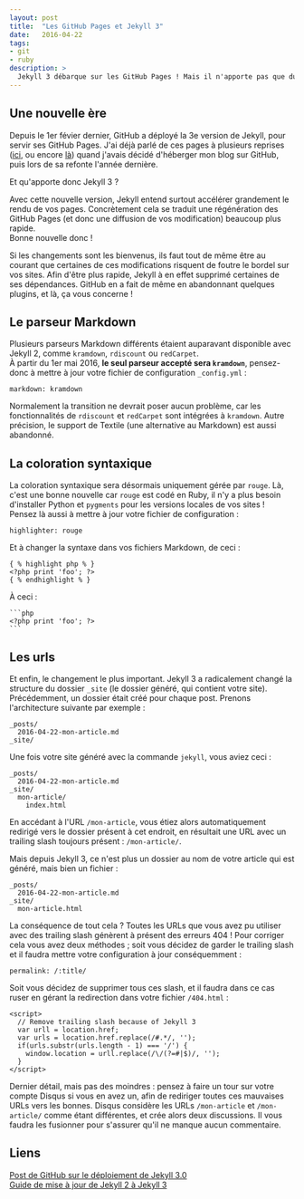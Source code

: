 ```yaml
---
layout: post
title:  "Les GitHub Pages et Jekyll 3"
date:   2016-04-22
tags:
- git
- ruby
description: >
  Jekyll 3 débarque sur les GitHub Pages ! Mais il n'apporte pas que du bonheur...
--- 
```


## Une nouvelle ère

Depuis le 1er févier dernier, GitHub a déployé la 3e version de Jekyll, pour servir ses GitHub Pages. J'ai déjà parlé de ces pages à plusieurs reprises ([ici](http://blog.smarchal.com/heberger-son-site-sur-github), ou encore [là](http://blog.smarchal.com/v3)) quand j'avais décidé d'héberger mon blog sur GitHub, puis lors de sa refonte l'année dernière.

Et qu'apporte donc Jekyll 3 ?   

Avec cette nouvelle version, Jekyll entend surtout accélérer grandement le rendu de vos pages. Concrètement cela se traduit une régénération des GitHub Pages (et donc une diffusion de vos modification) beaucoup plus rapide.   
Bonne nouvelle donc !

Si les changements sont les bienvenus, ils faut tout de même être au courant que certaines de ces modifications risquent de foutre le bordel sur vos sites. Afin d'être plus rapide, Jekyll à en effet supprimé certaines de ses dépendances. GitHub en a fait de même en abandonnant quelques plugins, et là, ça vous concerne !

## Le parseur Markdown

Plusieurs parseurs Markdown différents étaient auparavant disponible avec Jekyll 2, comme `kramdown`, `rdiscount` ou `redCarpet`.  
À partir du 1er mai 2016, **le seul parseur accepté sera `kramdown`**, pensez-donc à mettre à jour votre fichier de configuration `_config.yml` :

	markdown: kramdown

Normalement la transition ne devrait poser aucun problème, car les fonctionnalités de `rdiscount` et `redCarpet` sont intégrées à `kramdown`. Autre précision, le support de Textile (une alternative au Markdown) est aussi abandonné.

## La coloration syntaxique

La coloration syntaxique sera désormais uniquement gérée par `rouge`. Là, c'est une bonne nouvelle car `rouge` est codé en Ruby, il n'y a plus besoin d'installer Python et `pygments` pour les versions locales de vos sites !   
Pensez là aussi à mettre à jour votre fichier de configuration :

	highlighter: rouge

Et à changer la syntaxe dans vos fichiers Markdown, de ceci :

	{ % highlight php % }
	<?php print 'foo'; ?>
	{ % endhighlight % }

À ceci :

	```php
	<?php print 'foo'; ?>
	```

## Les urls

Et enfin, le changement le plus important. Jekyll 3 a radicalement changé la structure du dossier `_site` (le dossier généré, qui contient votre site). Précédemment, un dossier était créé pour chaque post. Prenons l'architecture suivante par exemple :

	_posts/
	  2016-04-22-mon-article.md 
	_site/

Une fois votre site généré avec la commande `jekyll`, vous aviez ceci :

	_posts/
	  2016-04-22-mon-article.md 
	_site/
	  mon-article/
	    index.html

En accédant à l'URL `/mon-article`, vous étiez alors automatiquement redirigé vers le dossier présent à cet endroit, en résultait une URL avec un trailing slash toujours présent : `/mon-article/`.

Mais depuis Jekyll 3, ce n'est plus un dossier au nom de votre article qui est généré, mais bien un fichier :

	_posts/
	  2016-04-22-mon-article.md 
	_site/
	  mon-article.html

La conséquence de tout cela ? Toutes les URLs que vous avez pu utiliser avec des trailing slash génèrent à présent des erreurs 404 ! Pour corriger cela vous avez deux méthodes ; soit vous décidez de garder le trailing slash et il faudra mettre votre configuration à jour conséquemment :

	permalink: /:title/

Soit vous décidez de supprimer tous ces slash, et il faudra dans ce cas ruser en gérant la redirection dans votre fichier `/404.html` :

	<script>
	  // Remove trailing slash because of Jekyll 3
	  var urll = location.href;
	  var urls = location.href.replace(/#.*/, '');
	  if(urls.substr(urls.length - 1) === '/') {
	    window.location = urll.replace(/\/(?=#|$)/, '');
	  }
	</script>

Dernier détail, mais pas des moindres : pensez à faire un tour sur votre compte Disqus si vous en avez un, afin de rediriger toutes ces mauvaises URLs vers les bonnes. Disqus considère les URLs `/mon-article` et `/mon-article/` comme étant différentes, et crée alors deux discussions. Il vous faudra les fusionner pour s'assurer qu'il ne manque aucun commentaire.


## Liens
[Post de GitHub sur le déploiement de Jekyll 3.0](https://github.com/blog/2100-github-pages-now-faster-and-simpler-with-jekyll-3-0)   
[Guide de mise à jour de Jekyll 2 à Jekyll 3](http://jekyllrb.com/docs/upgrading/2-to-3/)   